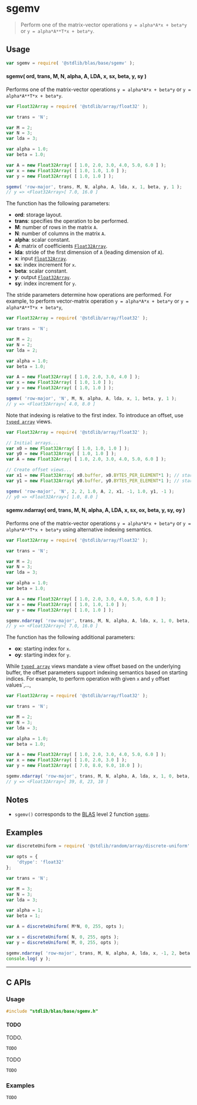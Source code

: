 <!--

@license Apache-2.0

Copyright (c) 2024 The Stdlib Authors.

Licensed under the Apache License, Version 2.0 (the "License");
you may not use this file except in compliance with the License.
You may obtain a copy of the License at

   http://www.apache.org/licenses/LICENSE-2.0

Unless required by applicable law or agreed to in writing, software
distributed under the License is distributed on an "AS IS" BASIS,
WITHOUT WARRANTIES OR CONDITIONS OF ANY KIND, either express or implied.
See the License for the specific language governing permissions and
limitations under the License.

-->

# sgemv

> Perform one of the matrix-vector operations `y = alpha*A*x + beta*y` or `y = alpha*A**T*x + beta*y`.

## Usage

```javascript
var sgemv = require( '@stdlib/blas/base/sgemv' );
```

#### sgemv( ord, trans, M, N, alpha, A, LDA, x, sx, beta, y, sy )

Performs one of the matrix-vector operations `y = alpha*A*x + beta*y` or `y = alpha*A**T*x + beta*y`.

```javascript
var Float32Array = require( '@stdlib/array/float32' );

var trans = 'N';

var M = 2;
var N = 3;
var lda = 3;

var alpha = 1.0;
var beta = 1.0;

var A = new Float32Array( [ 1.0, 2.0, 3.0, 4.0, 5.0, 6.0 ] );
var x = new Float32Array( [ 1.0, 1.0, 1.0 ] );
var y = new Float32Array( [ 1.0, 1.0 ] );

sgemv( 'row-major', trans, M, N, alpha, A, lda, x, 1, beta, y, 1 );
// y => <Float32Array>[ 7.0, 16.0 ]
```

The function has the following parameters:

-   **ord**: storage layout.
-   **trans**: specifies the operation to be performed.
-   **M**: number of rows in the matrix `A`.
-   **N**: number of columns in the matrix `A`.
-   **alpha**: scalar constant.
-   **A**: matrix of coefficients [`Float32Array`][mdn-float32array].
-   **lda**: stride of the first dimension of `A` (leading dimension of `A`).
-   **x**: input [`Float32Array`][mdn-float32array].
-   **sx**: index increment for `x`.
-   **beta**: scalar constant.
-   **y**: output [`Float32Array`][mdn-float32array].
-   **sy**: index increment for `y`.

The stride parameters determine how operations are performed. For example, to perform vector-matrix operation `y = alpha*A*x + beta*y` or `y = alpha*A**T*x + beta*y`,

```javascript
var Float32Array = require( '@stdlib/array/float32' );

var trans = 'N';

var M = 2;
var N = 2;
var lda = 2;

var alpha = 1.0;
var beta = 1.0;

var A = new Float32Array( [ 1.0, 2.0, 3.0, 4.0 ] );
var x = new Float32Array( [ 1.0, 1.0 ] );
var y = new Float32Array( [ 1.0, 1.0 ] );

sgemv( 'row-major', 'N', M, N, alpha, A, lda, x, 1, beta, y, 1 );
// y => <Float32Array>[ 4.0, 8.0 ]
```

Note that indexing is relative to the first index. To introduce an offset, use [`typed array`][mdn-typed-array] views.

<!-- eslint-disable stdlib/capitalized-comments -->

```javascript
var Float32Array = require( '@stdlib/array/float32' );

// Initial arrays...
var x0 = new Float32Array( [ 1.0, 1.0, 1.0 ] );
var y0 = new Float32Array( [ 1.0, 1.0 ] );
var A = new Float32Array( [ 1.0, 2.0, 3.0, 4.0, 5.0, 6.0 ] );

// Create offset views...
var x1 = new Float32Array( x0.buffer, x0.BYTES_PER_ELEMENT*1 ); // start at 2nd element
var y1 = new Float32Array( y0.buffer, y0.BYTES_PER_ELEMENT*1 ); // start at 4th element

sgemv( 'row-major', 'N', 2, 2, 1.0, A, 2, x1, -1, 1.0, y1, -1 );
// y0 => <Float32Array>[ 1.0, 8.0 ]
```

#### sgemv.ndarray( ord, trans, M, N, alpha, A, LDA, x, sx, ox, beta, y, sy, oy )

Performs one of the matrix-vector operations `y = alpha*A*x + beta*y` or `y = alpha*A**T*x + beta*y` using alternative indexing semantics.

```javascript
var Float32Array = require( '@stdlib/array/float32' );

var trans = 'N';

var M = 2;
var N = 3;
var lda = 3;

var alpha = 1.0;
var beta = 1.0;

var A = new Float32Array( [ 1.0, 2.0, 3.0, 4.0, 5.0, 6.0 ] );
var x = new Float32Array( [ 1.0, 1.0, 1.0 ] );
var y = new Float32Array( [ 1.0, 1.0 ] );

sgemv.ndarray( 'row-major', trans, M, N, alpha, A, lda, x, 1, 0, beta, y, 1, 0 );
// y => <Float32Array>[ 7.0, 16.0 ]
```

The function has the following additional parameters:

-   **ox**: starting index for `x`.
-   **oy**: starting index for `y`.

While [`typed array`][mdn-typed-array] views mandate a view offset based on the underlying buffer, the offset parameters support indexing semantics based on starting indices. For example, to perform operation with given `x` and `y` offset values`,...,

```javascript
var Float32Array = require( '@stdlib/array/float32' );

var trans = 'N';

var M = 2;
var N = 3;
var lda = 3;

var alpha = 1.0;
var beta = 1.0;

var A = new Float32Array( [ 1.0, 2.0, 3.0, 4.0, 5.0, 6.0 ] );
var x = new Float32Array( [ 1.0, 2.0, 3.0 ] );
var y = new Float32Array( [ 7.0, 8.0, 9.0, 10.0 ] );

sgemv.ndarray( 'row-major', trans, M, N, alpha, A, lda, x, 1, 0, beta, y, -2, 2 );
// y => <Float32Array>[ 39, 8, 23, 10 ]
```

</section>

<!-- /.usage -->

<section class="notes">

## Notes

-   `sgemv()` corresponds to the [BLAS][blas] level 2 function [`sgemv`][sgemv].

</section>

<!-- /.notes -->

<section class="examples">

## Examples

<!-- eslint no-undef: "error" -->

```javascript
var discreteUniform = require( '@stdlib/random/array/discrete-uniform' );

var opts = {
    'dtype': 'float32'
};

var trans = 'N';

var M = 3;
var N = 3;
var lda = 3;

var alpha = 1;
var beta = 1;

var A = discreteUniform( M*N, 0, 255, opts );

var x = discreteUniform( N, 0, 255, opts );
var y = discreteUniform( M, 0, 255, opts );

sgemv.ndarray( 'row-major', trans, M, N, alpha, A, lda, x, -1, 2, beta, y, -1, 2 );
console.log( y );

```

</section>

<!-- /.examples -->

<!-- C interface documentation. -->

* * *

<section class="c">

## C APIs

<!-- Section to include introductory text. Make sure to keep an empty line after the intro `section` element and another before the `/section` close. -->

<section class="intro">

</section>

<!-- /.intro -->

<!-- C usage documentation. -->

<section class="usage">

### Usage

```c
#include "stdlib/blas/base/sgemv.h"
```

#### TODO

TODO.

```c
TODO
```

TODO

```c
TODO
```

</section>

<!-- /.usage -->

<!-- C API usage notes. Make sure to keep an empty line after the `section` element and another before the `/section` close. -->

<section class="notes">

</section>

<!-- /.notes -->

<!-- C API usage examples. -->

<section class="examples">

### Examples

```c
TODO
```

</section>

<!-- /.examples -->

</section>

<!-- /.c -->

<!-- Section for related `stdlib` packages. Do not manually edit this section, as it is automatically populated. -->

<section class="related">

</section>

<!-- /.related -->

<!-- Section for all links. Make sure to keep an empty line after the `section` element and another before the `/section` close. -->

<section class="links">

[blas]: http://www.netlib.org/blas

[sgemv]: https://www.netlib.org/lapack/explore-html/d7/dda/group__gemv_ga0d35d880b663ad18204bb23bd186e380.html#ga0d35d880b663ad18204bb23bd186e380

[mdn-float32array]: https://developer.mozilla.org/en-US/docs/Web/JavaScript/Reference/Global_Objects/Float32Array

[mdn-typed-array]: https://developer.mozilla.org/en-US/docs/Web/JavaScript/Reference/Global_Objects/TypedArray

</section>

<!-- /.links -->
